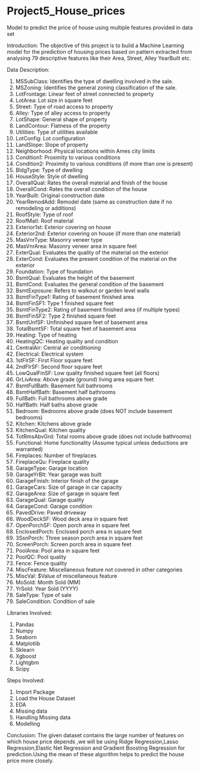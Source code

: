 # Project5_House_prices
Model to predict the price of house using multiple features provided in data set

Introduction:
The objective of this project is to build a Machine Learning model for the prediction of housing prices based on pattern extracted from analysing 79 descriptive features like their Area, Street, Alley YearBuilt etc.

Data Description:
1. MSSubClass: Identifies the type of dwelling involved in the sale.
2. MSZoning: Identifies the general zoning classification of the sale. 
3. LotFrontage: Linear feet of street connected to property 
4. LotArea: Lot size in square feet 
5. Street: Type of road access to property 
6. Alley: Type of alley access to property 
7. LotShape: General shape of property 
8. LandContour: Flatness of the property 
9. Utilities: Type of utilities available 
10. LotConfig: Lot configuration 
11. LandSlope: Slope of property 
12. Neighborhood: Physical locations within Ames city limits 
13. Condition1: Proximity to various conditions 
14. Condition2: Proximity to various conditions (if more than one is present) 
15. BldgType: Type of dwelling 
16. HouseStyle: Style of dwelling 
17. OverallQual: Rates the overall material and finish of the house 
18. OverallCond: Rates the overall condition of the house 
19. YearBuilt: Original construction date 
20. YearRemodAdd: Remodel date (same as construction date if no remodeling or additions) 
21. RoofStyle: Type of roof 
22. RoofMatl: Roof material 
23. Exterior1st: Exterior covering on house 
24. Exterior2nd: Exterior covering on house (if more than one material) 
25. MasVnrType: Masonry veneer type 
26. MasVnrArea: Masonry veneer area in square feet 
27. ExterQual: Evaluates the quality of the material on the exterior 
28. ExterCond: Evaluates the present condition of the material on the exterior 
29. Foundation: Type of foundation 
30. BsmtQual: Evaluates the height of the basement 
31. BsmtCond: Evaluates the general condition of the basement 
32. BsmtExposure: Refers to walkout or garden level walls	 
33. BsmtFinType1: Rating of basement finished area		 
34. BsmtFinSF1: Type 1 finished square feet 
35. BsmtFinType2: Rating of basement finished area (if multiple types) 
36. BsmtFinSF2: Type 2 finished square feet 
37. BsmtUnfSF: Unfinished square feet of basement area 
38. TotalBsmtSF: Total square feet of basement area 
39. Heating: Type of heating 
40. HeatingQC: Heating quality and condition 
41. CentralAir: Central air conditioning 
42. Electrical: Electrical system 
43. 1stFlrSF: First Floor square feet 
44. 2ndFlrSF: Second floor square feet 
45. LowQualFinSF: Low quality finished square feet (all floors) 
46. GrLivArea: Above grade (ground) living area square feet 
47. BsmtFullBath: Basement full bathrooms 
48. BsmtHalfBath: Basement half bathrooms 
49. FullBath: Full bathrooms above grade 
50. HalfBath: Half baths above grade 
51. Bedroom: Bedrooms above grade (does NOT include basement bedrooms) 
52. Kitchen: Kitchens above grade 
53. KitchenQual: Kitchen quality       	 
54. TotRmsAbvGrd: Total rooms above grade (does not include bathrooms) 
55. Functional: Home functionality (Assume typical unless deductions are warranted) 
56. Fireplaces: Number of fireplaces 
57. FireplaceQu: Fireplace quality 
58. GarageType: Garage location 
59. GarageYrBlt: Year garage was built 
60. GarageFinish: Interior finish of the garage 
61. GarageCars: Size of garage in car capacity 
62. GarageArea: Size of garage in square feet 
63. GarageQual: Garage quality		 
64. GarageCond: Garage condition 
65. PavedDrive: Paved driveway 
66. WoodDeckSF: Wood deck area in square feet 
67. OpenPorchSF: Open porch area in square feet 
68. EnclosedPorch: Enclosed porch area in square feet 
69. 3SsnPorch: Three season porch area in square feet 
70. ScreenPorch: Screen porch area in square feet 
71. PoolArea: Pool area in square feet 
72. PoolQC: Pool quality 
73. Fence: Fence quality 
74. MiscFeature: Miscellaneous feature not covered in other categories 
75. MiscVal: $Value of miscellaneous feature 
76. MoSold: Month Sold (MM) 
77. YrSold: Year Sold (YYYY) 
78. SaleType: Type of sale 
79. SaleCondition: Condition of sale

Libraries Involved:

1. Pandas 
2. Numpy 
3. Seaborn 
4. Matplotlib 
5. Sklearn 
6. Xgboost 
7. Lightgbm 
8. Scipy 

Steps Involved:

1. Import Package
2. Load the House Dataset 
3. EDA 
4. Missing data
5. Handling Missing data
6. Modelling

Conclusion:
The given dataset contains the large number of features on which house price depends ,we will be using Ridge Regression,Lasso Regression,Elastic Net Regression and Gradient Boosting Regression for prediction.Using the mean of these algorithm helps to predict the house price more closely. 

